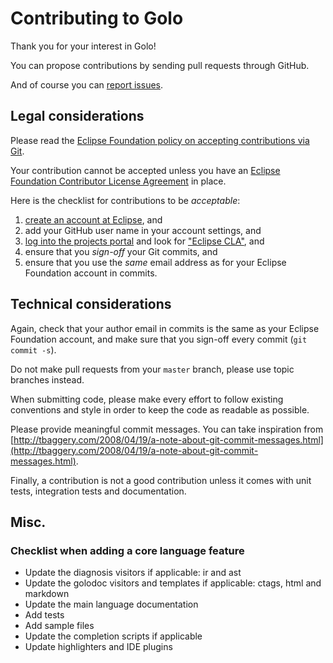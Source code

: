 # Contributing to Golo

Thank you for your interest in Golo!

You can propose contributions by sending pull requests through GitHub.

And of course you can [report issues](https://github.com/eclipse/golo-lang/issues).

## Legal considerations

Please read the [Eclipse Foundation policy on accepting contributions via Git](http://wiki.eclipse.org/Development_Resources/Contributing_via_Git).

Your contribution cannot be accepted unless you have an [Eclipse Foundation Contributor License Agreement](http://www.eclipse.org/legal/CLA.php) in place.

Here is the checklist for contributions to be _acceptable_:

1. [create an account at Eclipse](https://dev.eclipse.org/site_login/createaccount.php), and
2. add your GitHub user name in your account settings, and
3. [log into the projects portal](https://projects.eclipse.org/) and look for ["Eclipse CLA"](https://projects.eclipse.org/user/sign/cla), and
4. ensure that you _sign-off_ your Git commits, and
5. ensure that you use the _same_ email address as for your Eclipse Foundation account in commits.

## Technical considerations

Again, check that your author email in commits is the same as your Eclipse Foundation account, and make sure that you sign-off every commit (`git commit -s`).

Do not make pull requests from your `master` branch, please use topic branches instead.

When submitting code, please make every effort to follow existing conventions and style in order to
keep the code as readable as possible.

Please provide meaningful commit messages. You can take inspiration from
[http://tbaggery.com/2008/04/19/a-note-about-git-commit-messages.html](http://tbaggery.com/2008/04/19/a-note-about-git-commit-messages.html).

Finally, a contribution is not a good contribution unless it comes with unit tests, integration tests and
documentation.

## Misc.

### Checklist when adding a core language feature

- Update the diagnosis visitors if applicable: ir and ast
- Update the golodoc visitors and templates if applicable: ctags, html and
  markdown
- Update the main language documentation
- Add tests
- Add sample files
- Update the completion scripts if applicable
- Update highlighters and IDE plugins
